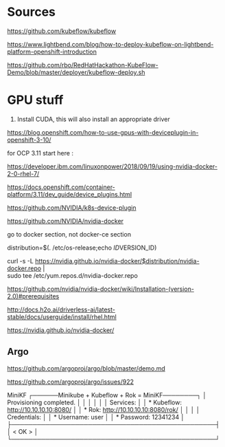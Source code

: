 # Sources

https://github.com/kubeflow/kubeflow

https://www.lightbend.com/blog/how-to-deploy-kubeflow-on-lightbend-platform-openshift-introduction

https://github.com/rbo/RedHatHackathon-KubeFlow-Demo/blob/master/deployer/kubeflow-deploy.sh


# GPU stuff

1. Install CUDA, this will also install an appropriate driver

https://blog.openshift.com/how-to-use-gpus-with-deviceplugin-in-openshift-3-10/

for OCP 3.11 start here :

https://developer.ibm.com/linuxonpower/2018/09/19/using-nvidia-docker-2-0-rhel-7/

https://docs.openshift.com/container-platform/3.11/dev_guide/device_plugins.html

https://github.com/NVIDIA/k8s-device-plugin

https://github.com/NVIDIA/nvidia-docker

go to docker section, not docker-ce section

distribution=$(. /etc/os-release;echo $ID$VERSION_ID)

curl -s -L https://nvidia.github.io/nvidia-docker/$distribution/nvidia-docker.repo | \
  sudo tee /etc/yum.repos.d/nvidia-docker.repo

https://github.com/nvidia/nvidia-docker/wiki/Installation-(version-2.0)#prerequisites

http://docs.h2o.ai/driverless-ai/latest-stable/docs/userguide/install/rhel.html


https://nvidia.github.io/nvidia-docker/

## Argo

https://github.com/argoproj/argo/blob/master/demo.md

https://github.com/argoproj/argo/issues/922

MiniKF
                             ┌──────Minikube + Kubeflow + Rok = MiniKF────────┐
                             │ Provisioning completed.                        │
                             │                                                │
                             │                                                │
                             │ Services:                                      │
                             │   * Kubeflow:   http://10.10.10.10:8080/       │
                             │   * Rok:        http://10.10.10.10:8080/rok/   │
                             │                                                │
                             │ Credentials:                                   │
                             │   * Username:   user                           │
                             │   * Password:   12341234                       │
                             ├────────────────────────────────────────────────┤
                             │                   <  OK  >                     │
                             └────────────────────────────────────────────────┘
